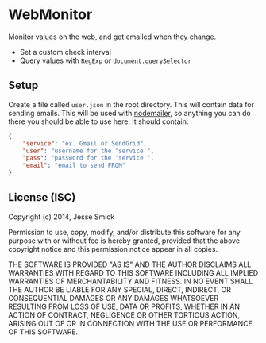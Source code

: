 # WebMonitor
Monitor values on the web, and get emailed when they change.

- Set a custom check interval
- Query values with `RegExp` or `document.querySelector`

## Setup
Create a file called `user.json` in the root directory. This will contain data for sending emails. This will be used with [nodemailer](https://github.com/andris9/Nodemailer), so anything you can do there you should be able to use here. It should contain:

```json
{
    "service": "ex. Gmail or SendGrid",
    "user": "username for the 'service'",
    "pass": "password for the 'service'",
    "email": "email to send FROM"
}
```

## License (ISC)
Copyright (c) 2014, Jesse Smick

Permission to use, copy, modify, and/or distribute this software for any purpose with or without fee is hereby granted, provided that the above copyright notice and this permission notice appear in all copies.

THE SOFTWARE IS PROVIDED "AS IS" AND THE AUTHOR DISCLAIMS ALL WARRANTIES WITH REGARD TO THIS SOFTWARE INCLUDING ALL IMPLIED WARRANTIES OF MERCHANTABILITY AND FITNESS. IN NO EVENT SHALL THE AUTHOR BE LIABLE FOR ANY SPECIAL, DIRECT, INDIRECT, OR CONSEQUENTIAL DAMAGES OR ANY DAMAGES WHATSOEVER RESULTING FROM LOSS OF USE, DATA OR PROFITS, WHETHER IN AN ACTION OF CONTRACT, NEGLIGENCE OR OTHER TORTIOUS ACTION, ARISING OUT OF OR IN CONNECTION WITH THE USE OR PERFORMANCE OF THIS SOFTWARE.